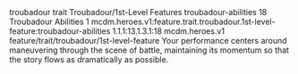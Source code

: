 <ability>
  <metadata>
    <class>troubadour</class>
    <feature_type>trait</feature_type>
    <file_dpath>Troubadour/1st-Level Features</file_dpath>
    <item_id>troubadour-abilities</item_id>
    <item_index>18</item_index>
    <item_name>Troubadour Abilities</item_name>
    <level>1</level>
    <scc>mcdm.heroes.v1:feature.trait.troubadour.1st-level-feature:troubadour-abilities</scc>
    <scdc>1.1.1:13.1.3.1:18</scdc>
    <source>mcdm.heroes.v1</source>
    <type>feature/trait/troubadour/1st-level-feature</type>
  </metadata>
  <effects>
    <effect type="mundane">Your performance centers around maneuvering through the scene of battle, maintaining its momentum so that the story flows as dramatically as possible.</effect>
  </effects>
</ability>
